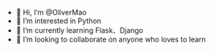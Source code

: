 - 👋 Hi, I’m @OliverMao
- 👀 I’m interested in Python
- 🌱 I’m currently learning Flask、Django
- 💞️ I’m looking to collaborate on anyone who loves to learn

<!---
OliverMao/OliverMao is a ✨ special ✨ repository because its `README.md` (this file) appears on your GitHub profile.
You can click the Preview link to take a look at your changes.
--->

